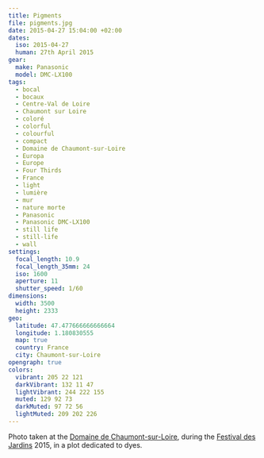 ```yaml
---
title: Pigments
file: pigments.jpg
date: 2015-04-27 15:04:00 +02:00
dates:
  iso: 2015-04-27
  human: 27th April 2015
gear:
  make: Panasonic
  model: DMC-LX100
tags:
  - bocal
  - bocaux
  - Centre-Val de Loire
  - Chaumont sur Loire
  - coloré
  - colorful
  - colourful
  - compact
  - Domaine de Chaumont-sur-Loire
  - Europa
  - Europe
  - Four Thirds
  - France
  - light
  - lumière
  - mur
  - nature morte
  - Panasonic
  - Panasonic DMC-LX100
  - still life
  - still-life
  - wall
settings:
  focal_length: 10.9
  focal_length_35mm: 24
  iso: 1600
  aperture: 11
  shutter_speed: 1/60
dimensions:
  width: 3500
  height: 2333
geo:
  latitude: 47.477666666666664
  longitude: 1.180830555
  map: true
  country: France
  city: Chaumont-sur-Loire
opengraph: true
colors:
  vibrant: 205 22 121
  darkVibrant: 132 11 47
  lightVibrant: 244 222 155
  muted: 129 92 73
  darkMuted: 97 72 56
  lightMuted: 209 202 226
---
```


Photo taken at the <a href="https://fr.wikipedia.org/wiki/Domaine_de_Chaumont-sur-Loire">Domaine de Chaumont-sur-Loire</a>, during the <a href="https://fr.wikipedia.org/wiki/Festival_des_jardins_de_Chaumont-sur-Loire">Festival des Jardins</a> 2015, in a plot dedicated to dyes.

